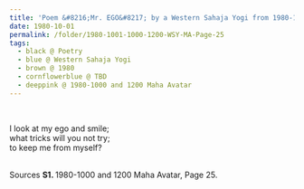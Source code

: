 ```yaml
---
title: 'Poem &#8216;Mr. EGO&#8217; by a Western Sahaja Yogi from 1980-1000 and 1200 Maha Avatar, Page 25'
date: 1980-10-01
permalink: /folder/1980-1001-1000-1200-WSY-MA-Page-25
tags:
  - black @ Poetry
  - blue @ Western Sahaja Yogi
  - brown @ 1980
  - cornflowerblue @ TBD
  - deeppink @ 1980-1000 and 1200 Maha Avatar
---
```


<br>

<p>
I look at my ego and smile;<br>
what tricks will you not try;<br>
to keep me from myself?<br>
</p>

<br>

<wave-list>
<list-title color="DarkSeaGreen" width="40">Sources</list-title>
  <list-item color="BlanchedAlmond"  width="280"><b>S1. </b> 1980-1000 and 1200 Maha Avatar, Page 25.</list-item>
</wave-list>